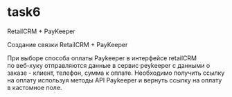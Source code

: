 # task6
RetailCRM + PayKeeper

Создание связки RetailCRM + PayKeeper

При выборе способа оплаты Paykeeper в интерфейсе retailCRM  
по веб-хуку отправляются данные в сервис peykeeper  с  данными о заказе - клиент, телефон, сумма к оплате. 
Необходимо получить ссылку на оплату используя методы API Paykeeper и вернуть ссылку на оплату в кастомное поле.


